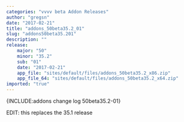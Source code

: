 ```yaml
---
categories: "vvvv beta Addon Releases"
author: "gregsn"
date: "2017-02-21"
title: "addons_50beta35.2_01"
slug: "addons50beta35.201"
description: ""
release: 
    major: "50"
    minor: "35.2"
    sub: "01"
    date: "2017-02-21"
    app_file: "sites/default/files/addons_50beta35.2_x86.zip"
    app_file_64: "sites/default/files/addons_50beta35.2_x64.zip"
imported: "true"
---
```



{INCLUDE:addons change log 50beta35.2-01}
 
EDIT: this replaces the 35.1 release